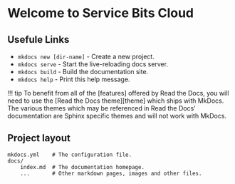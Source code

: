 # Welcome to Service Bits Cloud

## Usefule Links

* `mkdocs new [dir-name]` - Create a new project.
* `mkdocs serve` - Start the live-reloading docs server.
* `mkdocs build` - Build the documentation site.
* `mkdocs help` - Print this help message.

!!! tip
    To benefit from all of the [features] offered by Read the Docs, you will need
    to use the [Read the Docs theme][theme] which ships with MkDocs. The various
    themes which may be referenced in Read the Docs' documentation are Sphinx
    specific themes and will not work with MkDocs.

## Project layout

    mkdocs.yml    # The configuration file.
    docs/
        index.md  # The documentation homepage.
        ...       # Other markdown pages, images and other files.
